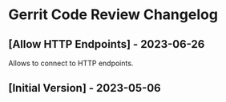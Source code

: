 # Gerrit Code Review Changelog

## [Allow HTTP Endpoints] - 2023-06-26

Allows to connect to HTTP endpoints.

## [Initial Version] - 2023-05-06
